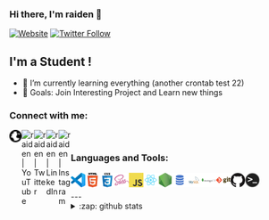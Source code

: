 ### Hi there, I'm raiden 👋

[![Website](https://img.shields.io/website?label=raiden.com&style=for-the-badge&url=https%3A%2F%2Fraiden.com)](https://google.com)
[![Twitter Follow](https://img.shields.io/twitter/follow/raiden?color=1DA1F2&logo=twitter&style=for-the-badge)](https://twitter.com/)

## I'm a Student !

- 🌱 I’m currently learning everything (another crontab test 22)
- 🥅 Goals: Join Interesting Project and Learn new things

### Connect with me:

<img align="left" alt="raiden.com" width="22px" src="https://raw.githubusercontent.com/iconic/open-iconic/master/svg/globe.svg" />
<img align="left" alt="raiden | YouTube" width="22px" src="https://cdn.jsdelivr.net/npm/simple-icons@v3/icons/youtube.svg" />
<img align="left" alt="raiden | Twitter" width="22px" src="https://cdn.jsdelivr.net/npm/simple-icons@v3/icons/twitter.svg" />
<img align="left" alt="raiden | LinkedIn" width="22px" src="https://cdn.jsdelivr.net/npm/simple-icons@v3/icons/linkedin.svg" />
<img align="left" alt="raiden | Instagram" width="22px" src="https://cdn.jsdelivr.net/npm/simple-icons@v3/icons/instagram.svg" />

<br />

### Languages and Tools:

<img align="left" alt="visual studio code" width="26px" src="https://raw.githubusercontent.com/github/explore/80688e429a7d4ef2fca1e82350fe8e3517d3494d/topics/visual-studio-code/visual-studio-code.png" /> 
<img align="left" alt="html5" width="26px" src="https://raw.githubusercontent.com/github/explore/80688e429a7d4ef2fca1e82350fe8e3517d3494d/topics/html/html.png" /> 
<img align="left" alt="css3" width="26px" src="https://raw.githubusercontent.com/github/explore/80688e429a7d4ef2fca1e82350fe8e3517d3494d/topics/css/css.png" /> 
<img align="left" alt="sass" width="26px" src="https://raw.githubusercontent.com/github/explore/80688e429a7d4ef2fca1e82350fe8e3517d3494d/topics/sass/sass.png" /> 
<img align="left" alt="javascript" width="26px" src="https://raw.githubusercontent.com/github/explore/80688e429a7d4ef2fca1e82350fe8e3517d3494d/topics/javascript/javascript.png" /> 
<img align="left" alt="react" width="26px" src="https://raw.githubusercontent.com/github/explore/80688e429a7d4ef2fca1e82350fe8e3517d3494d/topics/react/react.png" /> 
<img align="left" alt="node.js" width="26px" src="https://raw.githubusercontent.com/github/explore/80688e429a7d4ef2fca1e82350fe8e3517d3494d/topics/nodejs/nodejs.png" /> 
<img align="left" alt="sql" width="26px" src="https://raw.githubusercontent.com/github/explore/80688e429a7d4ef2fca1e82350fe8e3517d3494d/topics/sql/sql.png" /> 
<img align="left" alt="mysql" width="26px" src="https://raw.githubusercontent.com/github/explore/80688e429a7d4ef2fca1e82350fe8e3517d3494d/topics/mysql/mysql.png" /> 
<img align="left" alt="mongodb" width="26px" src="https://raw.githubusercontent.com/github/explore/80688e429a7d4ef2fca1e82350fe8e3517d3494d/topics/mongodb/mongodb.png" /> 
<img align="left" alt="git" width="26px" src="https://raw.githubusercontent.com/github/explore/80688e429a7d4ef2fca1e82350fe8e3517d3494d/topics/git/git.png" /> 
<img align="left" alt="github" width="26px" src="https://raw.githubusercontent.com/github/explore/78df643247d429f6cc873026c0622819ad797942/topics/github/github.png" /> 
<img align="left" alt="terminal" width="26px" src="https://raw.githubusercontent.com/github/explore/80688e429a7d4ef2fca1e82350fe8e3517d3494d/topics/terminal/terminal.png" /> <br /> <br /> --- </details> <details> <summary>:zap: github stats</summary> <img align="left" alt="codestackr's github stats" src="https://github-readme-stats.codestackr.vercel.app/api?username=codestackr&show_icons=true&hide_border=true" /> </details>
